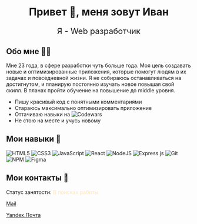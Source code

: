 <h1 align="center">Привет 👋, меня зовут <span color="blue">Иван</span> </h1>
<p align="center" style="font-size: 22px;">Я - Web разработчик</p>

<h2>Обо мне 🧑‍💻</h2>
<p>Мне 23 года, в сфере разработки чуть больше года. Моя цель создавать новые и оптимизированные приложения, которые помогут людям в их задачах и повседневной жизни. Я не собираюсь останавливаться на достигнутом, и планирую постоянно изучать новое повышая свой скилл. В планах пройти обучение на повышение до middle уровня.</p>

- Пишу красивый код с понятными комментариями
- Стараюсь максимально оптимизировать приложение
- Оттачиваю навыки на ![Codewars](https://img.shields.io/badge/Codewars-B1361E?style=for-the-badge&logo=codewars&logoColor=grey)
- Не стою на месте и учусь новому

<h2>Мои навыки 💪</h2>

![HTML5](https://img.shields.io/badge/html5-%23E34F26.svg?style=for-the-badge&logo=html5&logoColor=white) ![CSS3](https://img.shields.io/badge/css3-%231572B6.svg?style=for-the-badge&logo=css3&logoColor=white) ![JavaScript](https://img.shields.io/badge/javascript-%23323330.svg?style=for-the-badge&logo=javascript&logoColor=%23F7DF1E) ![React](https://img.shields.io/badge/react-%2320232a.svg?style=for-the-badge&logo=react&logoColor=%2361DAFB) ![NodeJS](https://img.shields.io/badge/node.js-6DA55F?style=for-the-badge&logo=node.js&logoColor=white) ![Express.js](https://img.shields.io/badge/express.js-%23404d59.svg?style=for-the-badge&logo=express&logoColor=%2361DAFB) ![Git](https://img.shields.io/badge/git-%23F05033.svg?style=for-the-badge&logo=git&logoColor=white) ![NPM](https://img.shields.io/badge/NPM-%23CB3837.svg?style=for-the-badge&logo=npm&logoColor=white) ![Figma](https://img.shields.io/badge/figma-%23F24E1E.svg?style=for-the-badge&logo=figma&logoColor=white)

<h2>Мои контакты 📧</h2>

Статус занятости: <span style="color: #FFE4B5;">В поисках работы</span>

<a href="mailto:shekko777@mail.ru">Mail</a>

<a href="mailto:shekko-777@yandex.ru">Yandex.Почта</a>

